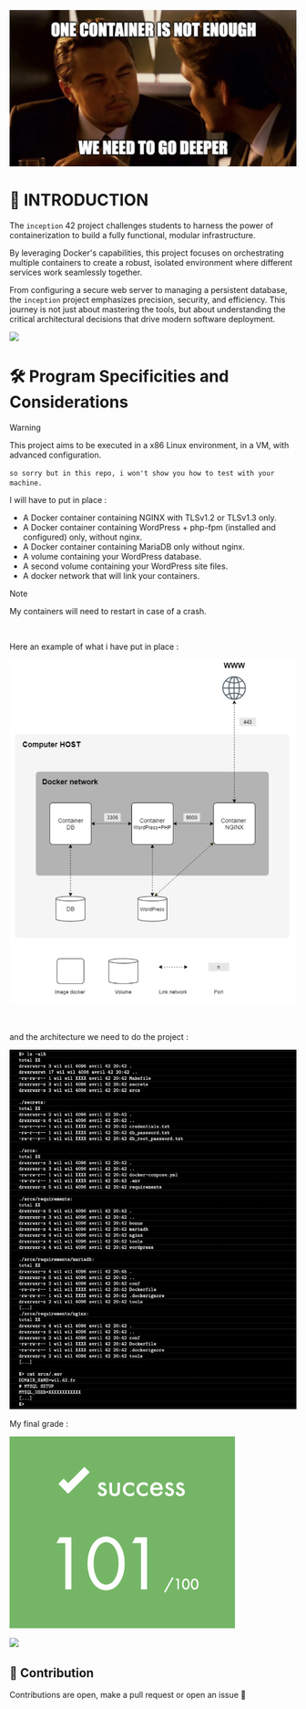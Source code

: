 <p align="center">
  <img src="imgs/inception.png" width=600 alt="Leonardo">
</p>

# 🚀 INTRODUCTION

The `inception` 42 project challenges students to harness the power of containerization to build a fully functional, modular infrastructure.

By leveraging Docker's capabilities, this project focuses on orchestrating multiple containers to create a robust, isolated environment where different services work seamlessly together.

From configuring a secure web server to managing a persistent database, the `inception` project emphasizes precision, security, and efficiency. This journey is not just about mastering the tools, but about understanding the critical architectural decisions that drive modern software deployment.

![](https://raw.githubusercontent.com/andreasbm/readme/master/assets/lines/rainbow.png)

# 🛠️  Program Specificities and Considerations

> [!WARNING]
> This project aims to be executed in a x86 Linux environment, in a VM, with advanced configuration.
>
> `so sorry but in this repo, i won't show you how to test with your machine.`

I will have to put in place :
- A Docker container containing NGINX with TLSv1.2 or TLSv1.3 only.
- A Docker container containing WordPress + php-fpm (installed and configured) only, without nginx.
- A Docker container containing MariaDB only without nginx.
- A volume containing your WordPress database.
- A second volume containing your WordPress site files.
- A docker network that will link your containers.

> [!NOTE]
> My containers will need to restart in case of a crash.
<br>

Here an example of what i have put in place :
<p align="center">
  <img src="imgs/shema_archi.png" alt="shema">
</p>
<br>

and the architecture we need to do the project :
<p align="center">
  <img src="imgs/archi_directory.png" alt="shema">
</p>

My final grade :

![](imgs/101_percent.png)

![](https://raw.githubusercontent.com/andreasbm/readme/master/assets/lines/rainbow.png)

## 🤝 Contribution
Contributions are open, make a pull request or open an issue 🚀
